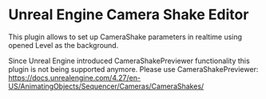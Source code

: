 # Unreal Engine Camera Shake Editor

This plugin allows to set up CameraShake parameters in realtime using opened Level as the background.

Since Unreal Engine introduced CameraShakePreviewer functionality this plugin is not being supported anymore. Please use CameraShakePreviewer:
https://docs.unrealengine.com/4.27/en-US/AnimatingObjects/Sequencer/Cameras/CameraShakes/
